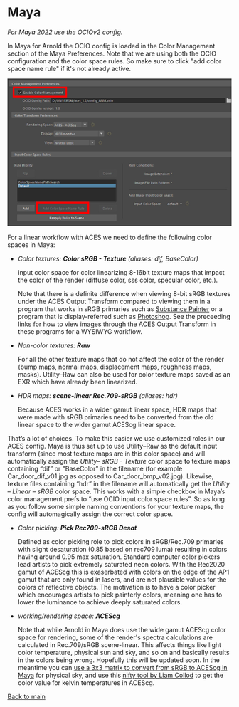 # Maya

*For Maya 2022 use the OCIOv2 config.* 

In Maya for Arnold the OCIO config is loaded in the Color Management section of the Maya Preferences. Note that we are using both the OCIO configuration and the color space rules. So make sure to click "add color space name rule" if it's not already active.

![maya](img/maya1.jpg)

For a linear workflow with ACES  we need to define the following color spaces in Maya:

- *Color textures: **Color sRGB - Texture** (aliases: dif, BaseColor)*<p>
input color space for color linearizing 8-16bit texture maps that impact the color of the render (diffuse color, sss color, specular color, etc.).<p>
Note that there is a definite difference when viewing 8-bit sRGB textures under the ACES Output Transform compared to viewing them in a program that works in sRGB primaries such as [Substance Painter](Substance.md) or a program that is display-referred such as [Photoshop](Photoshop.md). See the preceeding links for how to view images through the ACES Output Transform in these programs for a WYSIWYG workflow.
	
- *Non-color textures: **Raw***<p>
For all the other texture maps that do not affect the color of the render (bump maps, normal maps, displacement maps, roughness maps, masks). Utility–Raw can also be used for color texture maps saved as an EXR which have already been linearized.

- *HDR maps: **scene-linear Rec.709-sRGB** (aliases: hdr)*<p>
Because ACES works in a wider gamut linear space, HDR maps that were made with sRGB primaries need to be converted from the old linear space to the wider gamut ACEScg linear space. 

That’s a lot of choices. To make this easier we use customized roles in our ACES config. Maya is thus set up to use Utility–Raw as the default input transform (since most texture maps are in this color space) and will automatically assign the *Utility– sRGB - Texture* color space to texture maps containing “dif” or "BaseColor" in the filename (for example Car_door_dif_v01.jpg as opposed to Car_door_bmp_v02.jpg). Likewise,  texture files containing “hdr” in the filename will automatically get the  *Utility – Linear – sRGB* color space. This works with a simple checkbox in Maya’s color management prefs to “use OCIO input color space rules”. So as long as you follow some simple naming conventions for your texture maps, the config will automagically assign the correct color space.

- *Color picking: **Pick Rec709-sRGB Desat***<p>
Defined as color picking role to pick colors in sRGB/Rec.709 primaries with slight desaturation (0.85 based on rec709 luma) resulting in colors having around 0.95 max saturation. Standard computer color pickers lead artists to pick extremely saturated neon colors. With the Rec2020 gamut of ACEScg this is exaserbated with colors on the edge of the AP1 gamut that are only found in lasers, and are not plausible values for the colors of reflective objects. The motivation is to have a color picker which encourages artists to pick painterly colors, meaning one has to lower the luminance to achieve deeply saturated colors.
	
- *working/rendering space: **ACEScg***<p>
Note that while Arnold in Maya does use the wide gamut ACEScg color space for rendering, some of the render's spectra calculations are calculated in Rec.709/sRGB scene-linear. This affects things like  light color temperature, physical sun and sky, and so on and basically results in the colors being wrong. Hopefully this will be updated soon. In the meantime you can [use a 3x3 matrix to convert from sRGB to ACEScg in Maya](https://community.acescentral.com/t/acescg-vs-linear-srgb-709-cg-rendering/1512/7) for physical sky, and use this [nifty tool by Liam Collod](https://share.streamlit.io/mrlixm/streamlit_temperature2rgb/main/src/app.py) to get the color value for kelvin temperatures in ACEScg.

[Back to main](../StdX_ACES)
